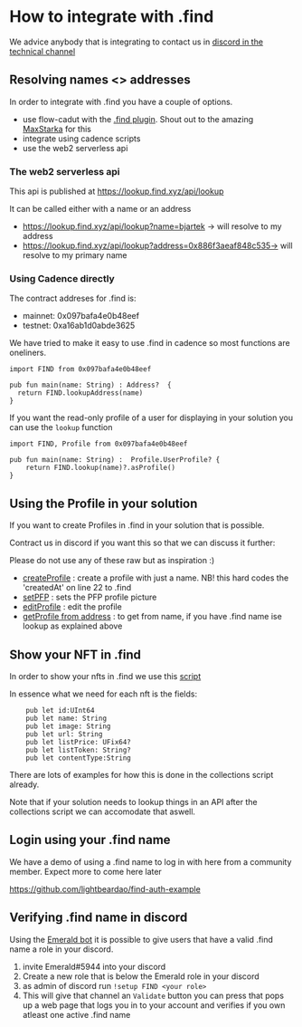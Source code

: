 # How to integrate with .find

We advice anybody that is integrating to contact us in [discord in the technical channel](https://discord.gg/8a27XMx8Zp) 


## Resolving names <> addresses
In order to integrate with .find you have a couple of options. 

 - use flow-cadut with the [.find plugin](https://codesandbox.io/s/lqcw0). Shout out to the amazing [MaxStarka](https://github.com/maxstalker) for this
 - integrate using cadence scripts 
 - use the web2 serverless api
 
 
### The web2 serverless api

This api is published at  https://lookup.find.xyz/api/lookup

It can be called either with a name or an address

- https://lookup.find.xyz/api/lookup?name=bjartek -> will resolve to my address
- https://lookup.find.xyz/api/lookup?address=0x886f3aeaf848c535-> will resolve to my primary name 


### Using Cadence directly

The contract addreses for .find is:
 - mainnet: 0x097bafa4e0b48eef
 - testnet: 0xa16ab1d0abde3625 


We have tried to make it easy to use .find in cadence so most functions are oneliners. 

```
import FIND from 0x097bafa4e0b48eef

pub fun main(name: String) : Address?  {
  return FIND.lookupAddress(name)
}
```

If you want the read-only profile of a user for displaying in your solution you can use the `lookup` function
```
import FIND, Profile from 0x097bafa4e0b48eef

pub fun main(name: String) :  Profile.UserProfile? {
    return FIND.lookup(name)?.asProfile()
}
```


## Using the Profile in your solution

If you want to create Profiles in .find in your solution that is possible. 

Contract us in discord if you want this so that we can discuss it further:


Please do not use any of these raw but as inspiration :)

 - [createProfile](transactions/createProfile.cdc) : create a profile with just a name. NB! this hard codes the  'createdAt' on line 22 to .find 
 - [setPFP](transactions/setProfile) : sets the PFP profile picture
 - [editProfile](transactions/editProfile) : edit the profile
 - [getProfile from address](scripts/profile.cdc) : to get from name, if you have .find name ise lookup as explained above
 

## Show your NFT in .find

In order to show your nfts in .find we use this [script](scripts/collections.cdc)

In essence what we need for each nft is the fields:
```
	pub let id:UInt64
	pub let name: String
	pub let image: String
	pub let url: String
	pub let listPrice: UFix64?
	pub let listToken: String?
	pub let contentType:String
```

There are lots of examples for how this is done in the collections script already. 

Note that if your solution needs to lookup things in an API after the collections script we can accomodate that aswell.

## Login using your .find name

We have a demo of using a .find name to log in with here from a community member. Expect more to come here later

https://github.com/lightbeardao/find-auth-example

## Verifying .find name in discord

Using the [Emerald bot](https://github.com/jacob-tucker/blocto-auth-discord-bot) it is possible to give users that have a valid .find name a role in your discord. 

1. invite Emerald#5944 into your discord
2. Create a new role that is below the Emerald role in your discord
3. as admin of discord run `!setup FIND <your role>`
4. This will give that channel an `Validate` button you can press that pops up a web page that logs you in to your account and verifies if you own atleast one active .find name
 

